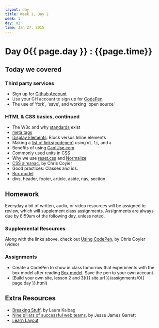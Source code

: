 ```yaml
---
layout: day
title: Week 1, Day 2
week: 1
day: 02
time: Jan 27, 2015
---
```


# Day 0{{ page.day }} : {{page.time}}


## Today we covered

### Third party services
* Sign up for [Github Account](https://github.com/)
* Use your GH account to sign up for [CodePen](https://codepen.io/)
* The use of 'fork', 'save', and working 'open source'

### HTML & CSS basics, continued
* The W3c and why [standards](http://www.w3.org/standards/faq#std) exist
* [meta tags](https://developer.mozilla.org/en-US/docs/Web/HTML/Element/meta)
* [Display Elements](http://css-tricks.com/almanac/properties/d/display/): Block versus Inline elements
* Making a [list of links(codepen)](http://codepen.io/samkap/pen/dPzPmz) using `ul`, `li`, and `a`
* Benefits of using [CanIUse.com](http://www.caniuse.com)
* Commonly used units in CSS
* Why we use [reset.css](http://meyerweb.com/eric/tools/css/reset/) and [Normalize](https://necolas.github.io/normalize.css/)
* [CSS almanac](http://css-tricks.com/almanac/), by Chris Coyier
* Good practices: Classes and ids.
* [Box model](http://css-tricks.com/the-css-box-model/)
* divs, header, footer, article, aside, nav, section


<!--
* images
* Website project folder structure -->


<!-- * [Download DEMO FILE from lecture (available after lecture)]({{ site.url}}/lectures/day_01_practice.zip)
 -->

<!--
### Computer Setup
* [Download iTerm](http://iterm2.com/)
* [Install Command Tile Tools (without xCode!: code-select —install)](http://osxdaily.com/2014/02/12/install-command-line-tools-mac-os-x/)
* [Install Oh My Zsh](https://github.com/robbyrussell/oh-my-zsh)
* [Install Homebrew](http://brew.sh/)
* [Generate SSH Keys in Github](https://help.github.com/articles/generating-ssh-keys/)
* [Install Sass](http://sass-lang.com/install)
* [Install Bourbon](http://bourbon.io/)
-->
<!--
### Feedback and critiquing
* Assessment review discussion
* How to give and take feedback and criticism
* Show Your Work, by Austin Kleon ![Show Your Work]({{ site.url }}/images/showyourwork.jpeg)
 -->

## Homework
Everyday a bit of written, audio, or video resources will be assigned to review, which will supplement class assignments. Assignments are always due by 8:59am of the following day, unless noted.

### Supplemental Resources
Along with the links above, check out [Using CodePen](http://css-tricks.com/video-screencasts/112-using-codepen/), by Chris Coyier (video)


### Assignments
* Create a CodePen to show in class tomorrow that experiments with the box model after reading [Box model](http://css-tricks.com/the-css-box-model/). Save the pen to your own account.
* [Build your own site, lesson 2 and 3]({{ site.url }}/assignments/0{{ page.day }}.html)


## Extra Resources
* [Breaking Stuff](http://alistapart.com/column/breaking-stuff), by Laura Kalbag
* [Nine pillars of successful web teams](http://webstyleguide.com/wsg3/1-process/3-web-teams.html), by Jesse James Garrett
* [Learn Layout](http://learnlayout.com/)

